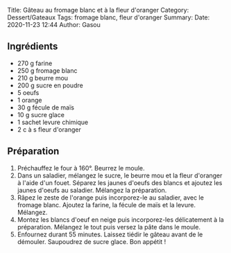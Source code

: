 Title: Gâteau au fromage blanc et à la fleur d'oranger
Category: Dessert/Gateaux
Tags: fromage blanc, fleur d'oranger
Summary: 
Date:  2020-11-23 12:44
Author: Gasou

## Ingrédients
- 270 g farine
- 250 g fromage blanc
- 210 g beurre mou
- 200 g sucre en poudre
- 5 oeufs
- 1 orange
- 30 g fécule de maïs
- 10 g sucre glace
- 1 sachet levure chimique
- 2 c à s fleur d'oranger

## Préparation
1. Préchauffez le four à 160°. Beurrez le moule.
2. Dans un saladier, mélangez le sucre, le beurre mou et la fleur d'oranger à l'aide d'un fouet. Séparez les jaunes d'oeufs des blancs et ajoutez les jaunes d'oeufs au saladier. Mélangez la préparation.
3. Râpez le zeste de l'orange puis incorporez-le au saladier, avec le fromage blanc. Ajoutez la farine, la fécule de maïs et la levure. Mélangez.
4. Montez les blancs d'oeuf en neige puis incorporez-les délicatement à la préparation. Mélangez le tout puis versez la pâte dans le moule.
5. Enfournez durant 55 minutes. Laissez tiédir le gâteau avant de le démouler. Saupoudrez de sucre glace. Bon appétit !
